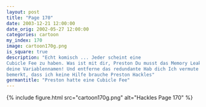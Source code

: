 ```yaml
---
layout: post
title: "Page 170"
date: 2003-12-21 12:00:00
date_orig: 2002-05-27 12:00:00
categories: cartoon
my_index: 170
image: cartoon170g.png
is_square: true
description: "Echt komisch ... Jeder scheint eine
Cubicle Fee zu haben. Was ist mit dir, Preston Du musst das Memory Leak in Zeile 761 beheben! Und standardisiere
deine Variablennamen! Und entferne das redundante Hab dich Ich vermute sie hat 
bemerkt, dass ich keine Hilfe brauche Preston Hackles"
germantitle: "Preston hatte eine Cubicle Fee"
---
```


{% include figure.html src="cartoon170g.png" alt="Hackles Page 170"  %}
